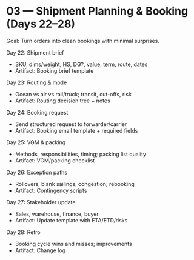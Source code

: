 # 03 — Shipment Planning & Booking (Days 22–28)

Goal: Turn orders into clean bookings with minimal surprises.

Day 22: Shipment brief
- SKU, dims/weight, HS, DG?, value, term, route, dates
- Artifact: Booking brief template

Day 23: Routing & mode
- Ocean vs air vs rail/truck; transit, cut-offs, risk
- Artifact: Routing decision tree + notes

Day 24: Booking request
- Send structured request to forwarder/carrier
- Artifact: Booking email template + required fields

Day 25: VGM & packing
- Methods, responsibilities, timing; packing list quality
- Artifact: VGM/packing checklist

Day 26: Exception paths
- Rollovers, blank sailings, congestion; rebooking
- Artifact: Contingency scripts

Day 27: Stakeholder update
- Sales, warehouse, finance, buyer
- Artifact: Update template with ETA/ETD/risks

Day 28: Retro
- Booking cycle wins and misses; improvements
- Artifact: Change log

